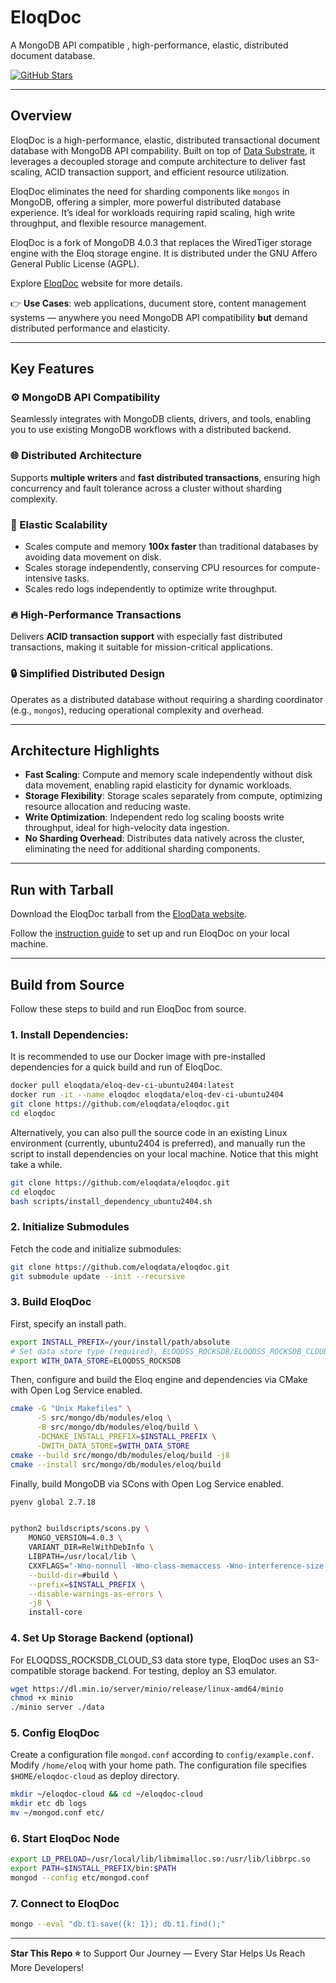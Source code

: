 # EloqDoc

A MongoDB API compatible , high-performance, elastic, distributed document database.

[![GitHub Stars](https://img.shields.io/github/stars/eloqdata/eloqdoc?style=social)](https://github.com/eloqdata/eloqdoc/stargazers)

---

## Overview

EloqDoc is a high-performance, elastic, distributed transactional document database with MongoDB API compability. Built on top of [Data Substrate](https://www.eloqdata.com/blog/2024/08/11/data-substrate), it leverages a decoupled storage and compute architecture to deliver fast scaling, ACID transaction support, and efficient resource utilization.

EloqDoc eliminates the need for sharding components like `mongos` in MongoDB, offering a simpler, more powerful distributed database experience. It’s ideal for workloads requiring rapid scaling, high write throughput, and flexible resource management.

EloqDoc is a fork of MongoDB 4.0.3 that replaces the WiredTiger storage engine with the Eloq storage engine. It is distributed under the GNU Affero General Public License (AGPL).

Explore [EloqDoc](https://www.eloqdata.com/product/eloqdoc) website for more details.

👉 **Use Cases**: web applications, ducument store, content management systems — anywhere you need MongoDB API compatibility **but** demand distributed performance and elasticity.

---

## Key Features

### ⚙️ MongoDB API Compatibility

Seamlessly integrates with MongoDB clients, drivers, and tools, enabling you to use existing MongoDB workflows with a distributed backend.

### 🌐 Distributed Architecture

Supports **multiple writers** and **fast distributed transactions**, ensuring high concurrency and fault tolerance across a cluster without sharding complexity.

### 🔄 Elastic Scalability

- Scales compute and memory **100x faster** than traditional databases by avoiding data movement on disk.
- Scales storage independently, conserving CPU resources for compute-intensive tasks.
- Scales redo logs independently to optimize write throughput.

### 🔥 High-Performance Transactions

Delivers **ACID transaction support** with especially fast distributed transactions, making it suitable for mission-critical applications.

### 🔒 Simplified Distributed Design

Operates as a distributed database without requiring a sharding coordinator (e.g., `mongos`), reducing operational complexity and overhead.

---

## Architecture Highlights

- **Fast Scaling**: Compute and memory scale independently without disk data movement, enabling rapid elasticity for dynamic workloads.
- **Storage Flexibility**: Storage scales separately from compute, optimizing resource allocation and reducing waste.
- **Write Optimization**: Independent redo log scaling boosts write throughput, ideal for high-velocity data ingestion.
- **No Sharding Overhead**: Distributes data natively across the cluster, eliminating the need for additional sharding components.

---

## Run with Tarball

Download the EloqDoc tarball from the [EloqData website](https://www.eloqdata.com/download/eloqdoc).

Follow the [instruction guide](https://www.eloqdata.com/eloqdoc/install-from-binary) to set up and run EloqDoc on your local machine.

---

## Build from Source

Follow these steps to build and run EloqDoc from source.

### 1. Install Dependencies:

It is recommended to use our Docker image with pre-installed dependencies for a quick build and run of EloqDoc.

```bash
docker pull eloqdata/eloq-dev-ci-ubuntu2404:latest
docker run -it --name eloqdoc eloqdata/eloq-dev-ci-ubuntu2404
git clone https://github.com/eloqdata/eloqdoc.git
cd eloqdoc
```
Alternatively, you can also pull the source code in an existing Linux environment (currently, ubuntu2404 is preferred), and manually run the script to install dependencies on your local machine. Notice that this might take a while.

```bash
git clone https://github.com/eloqdata/eloqdoc.git
cd eloqdoc
bash scripts/install_dependency_ubuntu2404.sh
```

### 2. Initialize Submodules

Fetch the code and initialize submodules:

```bash
git clone https://github.com/eloqdata/eloqdoc.git
git submodule update --init --recursive
```

### 3. Build EloqDoc

First, specify an install path.

```bash
export INSTALL_PREFIX=/your/install/path/absolute
# Set data store type (required), ELOQDSS_ROCKSDB/ELOQDSS_ROCKSDB_CLOUD_S3
export WITH_DATA_STORE=ELOQDSS_ROCKSDB

```

Then, configure and build the Eloq engine and dependencies via CMake with Open Log Service enabled.

```bash
cmake -G "Unix Makefiles" \
      -S src/mongo/db/modules/eloq \
      -B src/mongo/db/modules/eloq/build \
      -DCMAKE_INSTALL_PREFIX=$INSTALL_PREFIX \
      -DWITH_DATA_STORE=$WITH_DATA_STORE
cmake --build src/mongo/db/modules/eloq/build -j8
cmake --install src/mongo/db/modules/eloq/build
```

Finally, build MongoDB via SCons with Open Log Service enabled.

```bash
pyenv global 2.7.18


python2 buildscripts/scons.py \
    MONGO_VERSION=4.0.3 \
    VARIANT_DIR=RelWithDebInfo \
    LIBPATH=/usr/local/lib \
    CXXFLAGS="-Wno-nonnull -Wno-class-memaccess -Wno-interference-size -Wno-redundant-move" \
    --build-dir=#build \
    --prefix=$INSTALL_PREFIX \
    --disable-warnings-as-errors \
    -j8 \
    install-core
```

### 4. Set Up Storage Backend (optional)

For ELOQDSS_ROCKSDB_CLOUD_S3 data store type, EloqDoc uses an S3-compatible storage backend. For testing, deploy an S3 emulator.

```bash
wget https://dl.min.io/server/minio/release/linux-amd64/minio
chmod +x minio
./minio server ./data
```

### 5. Config EloqDoc

Create a configuration file `mongod.conf` according to `config/example.conf`. Modify `/home/eloq` with your home path.
The configuration file specifies `$HOME/eloqdoc-cloud` as deploy directory.

```bash
mkdir ~/eloqdoc-cloud && cd ~/eloqdoc-cloud
mkdir etc db logs
mv ~/mongod.conf etc/

```

### 6. Start EloqDoc Node

```bash
export LD_PRELOAD=/usr/local/lib/libmimalloc.so:/usr/lib/libbrpc.so
export PATH=$INSTALL_PREFIX/bin:$PATH
mongod --config etc/mongod.conf
```


### 7. Connect to EloqDoc

```bash
mongo --eval "db.t1.save({k: 1}); db.t1.find();"
```

---

**Star This Repo ⭐** to Support Our Journey — Every Star Helps Us Reach More Developers!
